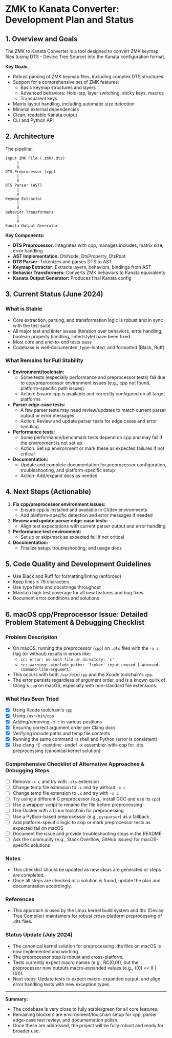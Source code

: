 # ZMK to Kanata Converter: Development Plan and Status

## 1. Overview and Goals

The ZMK to Kanata Converter is a tool designed to convert ZMK keymap files (using DTS - Device Tree Source) into the Kanata configuration format.

**Key Goals:**
- Robust parsing of ZMK keymap files, including complex DTS structures.
- Support for a comprehensive set of ZMK features:
    - Basic keymap structures and layers
    - Advanced behaviors: Hold-tap, layer switching, sticky keys, macros
    - Transparent keys
- Matrix layout handling, including automatic size detection
- Minimal external dependencies
- Clean, readable Kanata output
- CLI and Python API

## 2. Architecture

The pipeline:

```
Input ZMK File (.zmk/.dts)
     |
     V
DTS Preprocessor (cpp)
     |
     V
DTS Parser (AST)
     |
     V
Keymap Extractor
     |
     V
Behavior Transformers
     |
     V
Kanata Output Generator
```

**Key Components:**
- **DTS Preprocessor:** Integrates with cpp, manages includes, matrix size, error handling
- **AST Implementation:** DtsNode, DtsProperty, DtsRoot
- **DTS Parser:** Tokenizes and parses DTS to AST
- **Keymap Extractor:** Extracts layers, behaviors, bindings from AST
- **Behavior Transformers:** Converts ZMK behaviors to Kanata equivalents
- **Kanata Output Generator:** Produces final Kanata config

## 3. Current Status (June 2024)

### What is Stable
- Core extraction, parsing, and transformation logic is robust and in sync with the test suite
- All major test and linter issues (iteration over behaviors, error handling, boolean property handling, linter/style) have been fixed
- Most core and end-to-end tests pass
- Codebase is well-documented, type-hinted, and formatted (Black, Ruff)

### What Remains for Full Stability
- **Environment/toolchain:**
    - Some tests (especially performance and preprocessor tests) fail due to cpp/preprocessor environment issues (e.g., cpp not found, platform-specific path issues)
    - Action: Ensure cpp is available and correctly configured on all target platforms
- **Parser edge-case tests:**
    - A few parser tests may need review/updates to match current parser output or error messages
    - Action: Review and update parser tests for edge cases and error handling
- **Performance tests:**
    - Some performance/benchmark tests depend on cpp and may fail if the environment is not set up
    - Action: Set up environment or mark these as expected failures if not critical
- **Documentation:**
    - Update and complete documentation for preprocessor configuration, troubleshooting, and platform-specific setup
    - Action: Add/expand docs as needed

## 4. Next Steps (Actionable)

1. **Fix cpp/preprocessor environment issues:**
    - Ensure cpp is installed and available in CI/dev environments
    - Add platform-specific detection and error messages if needed
2. **Review and update parser edge-case tests:**
    - Align test expectations with current parser output and error handling
3. **Performance test environment:**
    - Set up or skip/mark as expected fail if not critical
4. **Documentation:**
    - Finalize setup, troubleshooting, and usage docs

## 5. Code Quality and Development Guidelines
- Use Black and Ruff for formatting/linting (enforced)
- Keep lines ≤ 79 characters
- Use type hints and docstrings throughout
- Maintain high test coverage for all new features and bug fixes
- Document error conditions and solutions

## 6. macOS cpp/Preprocessor Issue: Detailed Problem Statement & Debugging Checklist

### Problem Description
- On macOS, running the preprocessor (`cpp`) on `.dts` files with the `-x c` flag (or without) results in errors like:
  - `cc: error: no such file or directory: 'c'`
  - `cc: warning: <include_path>: 'linker' input unused [-Wunused-command-line-argument]`
- This occurs with both `/usr/bin/cpp` and the Xcode toolchain's `cpp`.
- The error persists regardless of argument order, and is a known quirk of Clang's `cpp` on macOS, especially with non-standard file extensions.

### What Has Been Tried
- [x] Using Xcode toolchain's `cpp`
- [x] Using `/usr/bin/cpp`
- [x] Adding/removing `-x c` in various positions
- [x] Ensuring correct argument order per Clang docs
- [x] Verifying include paths and temp file contents
- [x] Running the same command in shell and Python (error is consistent)
- [x] Use clang -E -nostdinc -undef -x assembler-with-cpp for .dts preprocessing (canonical kernel solution)

### Comprehensive Checklist of Alternative Approaches & Debugging Steps
- [ ] Remove `-x c` and try with `.dts` extension
- [ ] Change temp file extension to `.c` and try without `-x c`
- [ ] Change temp file extension to `.c` and try with `-x c`
- [ ] Try using a different C preprocessor (e.g., install GCC and use its `cpp`)
- [ ] Use a wrapper script to rename the file before preprocessing
- [ ] Use Docker with a Linux toolchain for preprocessing
- [ ] Use a Python-based preprocessor (e.g., `pycparser`) as a fallback
- [ ] Add platform-specific logic to skip or mark preprocessor tests as expected fail on macOS
- [ ] Document the issue and provide troubleshooting steps in the README
- [ ] Ask the community (e.g., Stack Overflow, GitHub Issues) for macOS-specific solutions

### Notes
- This checklist should be updated as new ideas are generated or steps are completed.
- Once all steps are checked or a solution is found, update the plan and documentation accordingly.

### References
- This approach is used by the Linux kernel build system and dtc (Device Tree Compiler) maintainers for robust cross-platform preprocessing of .dts files.

### Status Update (July 2024)
- The canonical kernel solution for preprocessing .dts files on macOS is now implemented and working.
- The preprocessor step is robust and cross-platform.
- Tests currently expect macro names (e.g., RC(0,0)), but the preprocessor now outputs macro-expanded values (e.g., ((0) << 8 | (0))).
- Next steps: Update tests to expect macro-expanded output, and align error handling tests with new exception types.

---

**Summary:**
- The codebase is very close to fully stable/green for all core features.
- Remaining blockers are environment/toolchain setup for cpp, parser edge-case test review, and documentation polish.
- Once these are addressed, the project will be fully robust and ready for broader use. 